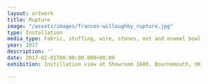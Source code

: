 ```yaml
---
layout: artwork
title: Rupture
image: "/assets/images/frances-willoughby_rupture.jpg"
type: Installation
media_type: Fabric, stuffing, wire, stones, net and enamel bowl
year: 2017
description: ''
date: 2017-02-01T00:00:00.000+00:00
exhibition: Instillation view at Showroom 1600, Bournemouth, UK

---
```

